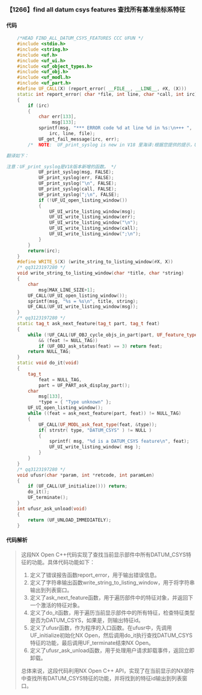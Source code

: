 ### 【1266】find all datum csys features 查找所有基准坐标系特征

#### 代码

```cpp
    /*HEAD FIND_ALL_DATUM_CSYS_FEATURES CCC UFUN */  
    #include <stdio.h>  
    #include <string.h>  
    #include <uf.h>  
    #include <uf_ui.h>  
    #include <uf_object_types.h>  
    #include <uf_obj.h>  
    #include <uf_modl.h>  
    #include <uf_part.h>  
    #define UF_CALL(X) (report_error( __FILE__, __LINE__, #X, (X)))  
    static int report_error( char *file, int line, char *call, int irc)  
    {  
        if (irc)  
        {  
            char err[133],  
                 msg[133];  
            sprintf(msg, "*** ERROR code %d at line %d in %s:\n+++ ",  
                irc, line, file);  
            UF_get_fail_message(irc, err);  
        /*  NOTE:  UF_print_syslog is new in V18 里海译:根据您提供的提示，UF_print_syslog是V18版本中新增的函数。

翻译如下：

注意：UF_print_syslog是V18版本新增的函数。 */  
            UF_print_syslog(msg, FALSE);  
            UF_print_syslog(err, FALSE);  
            UF_print_syslog("\n", FALSE);  
            UF_print_syslog(call, FALSE);  
            UF_print_syslog(";\n", FALSE);  
            if (!UF_UI_open_listing_window())  
            {  
                UF_UI_write_listing_window(msg);  
                UF_UI_write_listing_window(err);  
                UF_UI_write_listing_window("\n");  
                UF_UI_write_listing_window(call);  
                UF_UI_write_listing_window(";\n");  
            }  
        }  
        return(irc);  
    }  
    #define WRITE_S(X) (write_string_to_listing_window(#X, X))  
    /* qq3123197280 */  
    void write_string_to_listing_window(char *title, char *string)  
    {  
        char  
            msg[MAX_LINE_SIZE+1];  
        UF_CALL(UF_UI_open_listing_window());  
        sprintf(msg, "%s = %s\n", title, string);  
        UF_CALL(UF_UI_write_listing_window(msg));  
    }  
    /* qq3123197280 */  
    static tag_t ask_next_feature(tag_t part, tag_t feat)  
    {  
        while (!UF_CALL(UF_OBJ_cycle_objs_in_part(part, UF_feature_type, &feat))  
            && (feat != NULL_TAG))  
            if (UF_OBJ_ask_status(feat) == 3) return feat;  
        return NULL_TAG;  
    }  
    static void do_it(void)  
    {  
        tag_t  
            feat = NULL_TAG,  
            part = UF_PART_ask_display_part();  
        char  
            msg[133],  
            *type = { "Type unknown" };  
        UF_UI_open_listing_window();  
        while ((feat = ask_next_feature(part, feat)) != NULL_TAG)  
        {  
            UF_CALL(UF_MODL_ask_feat_type(feat, &type));  
            if( strstr( type, "DATUM_CSYS" ) != NULL )  
            {  
                sprintf( msg, "%d is a DATUM_CSYS feature\n", feat);  
                UF_UI_write_listing_window( msg );  
            }  
        }  
    }  
    /* qq3123197280 */  
    void ufusr(char *param, int *retcode, int paramLen)  
    {  
        if (UF_CALL(UF_initialize())) return;  
        do_it();  
        UF_terminate();  
    }  
    int ufusr_ask_unload(void)  
    {  
        return (UF_UNLOAD_IMMEDIATELY);  
    }

```

#### 代码解析

> 这段NX Open C++代码实现了查找当前显示部件中所有DATUM_CSYS特征的功能。具体代码功能如下：
>
> 1. 定义了错误报告函数report_error，用于输出错误信息。
> 2. 定义了字符串输出函数write_string_to_listing_window，用于将字符串输出到列表窗口。
> 3. 定义了ask_next_feature函数，用于遍历部件中的特征对象，并返回下一个激活的特征对象。
> 4. 定义了do_it函数，用于遍历当前显示部件中的所有特征，检查特征类型是否为DATUM_CSYS，如果是，则输出特征id。
> 5. 定义了ufusr函数，作为程序的入口函数。在ufusr中，先调用UF_initialize初始化NX Open，然后调用do_it执行查找DATUM_CSYS特征的功能，最后调用UF_terminate结束NX Open。
> 6. 定义了ufusr_ask_unload函数，用于处理用户请求卸载事件，返回立即卸载。
>
> 总体来说，这段代码利用NX Open C++ API，实现了在当前显示的NX部件中查找所有DATUM_CSYS特征的功能，并将找到的特征id输出到列表窗口。
>
